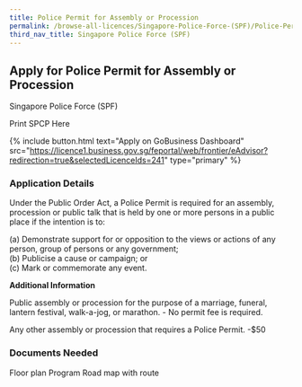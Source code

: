 ```yaml
---
title: Police Permit for Assembly or Procession
permalink: /browse-all-licences/Singapore-Police-Force-(SPF)/Police-Permit-for-Assembly-or-Procession
third_nav_title: Singapore Police Force (SPF)
---
```


## Apply for Police Permit for Assembly or Procession

Singapore Police Force (SPF)

Print SPCP Here


{% include button.html text="Apply on GoBusiness Dashboard" src="https://licence1.business.gov.sg/feportal/web/frontier/eAdvisor?redirection=true&selectedLicenceIds=241" type="primary" %}

### Application Details

<p>Under the Public Order Act, a Police Permit is required for an assembly, procession or public talk that is held by one or more persons in a public place if the intention is to:</p>
<p>(a) Demonstrate support for or opposition to the views or actions of any person, group of persons or any government;<br>(b) Publicise a cause or campaign; or<br>(c) Mark or commemorate any event.</p>

**Additional Information**

Public assembly or procession for the purpose of a marriage, funeral, lantern festival, walk-a-jog, or marathon. - No permit fee is required.

Any other assembly or procession that requires a Police Permit.
-$50

### Documents Needed

Floor plan
Program
Road map with route

